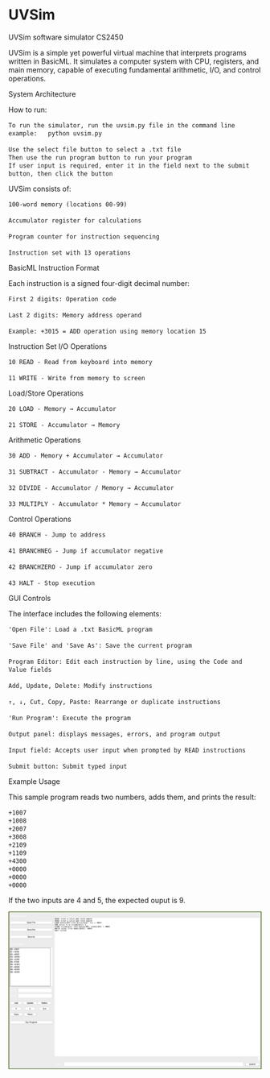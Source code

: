 # UVSim
UVSim software simulator CS2450


UVSim is a simple yet powerful virtual machine that interprets programs written in BasicML. It simulates a computer system with CPU, registers, and main memory, capable of executing fundamental arithmetic, I/O, and control operations.

System Architecture

How to run:

    To run the simulator, run the uvsim.py file in the command line
    example:   python uvsim.py

    Use the select file button to select a .txt file
    Then use the run program button to run your program
    If user input is required, enter it in the field next to the submit button, then click the button
    

UVSim consists of:

    100-word memory (locations 00-99)

    Accumulator register for calculations

    Program counter for instruction sequencing

    Instruction set with 13 operations

BasicML Instruction Format

Each instruction is a signed four-digit decimal number:

    First 2 digits: Operation code

    Last 2 digits: Memory address operand

    Example: +3015 = ADD operation using memory location 15

Instruction Set
I/O Operations

    10 READ - Read from keyboard into memory

    11 WRITE - Write from memory to screen

Load/Store Operations

    20 LOAD - Memory → Accumulator

    21 STORE - Accumulator → Memory

Arithmetic Operations

    30 ADD - Memory + Accumulator → Accumulator

    31 SUBTRACT - Accumulator - Memory → Accumulator

    32 DIVIDE - Accumulator / Memory → Accumulator

    33 MULTIPLY - Accumulator * Memory → Accumulator

Control Operations

    40 BRANCH - Jump to address

    41 BRANCHNEG - Jump if accumulator negative

    42 BRANCHZERO - Jump if accumulator zero

    43 HALT - Stop execution


GUI Controls

The interface includes the following elements:

    'Open File': Load a .txt BasicML program

    'Save File' and 'Save As': Save the current program

    Program Editor: Edit each instruction by line, using the Code and Value fields

    Add, Update, Delete: Modify instructions

    ↑, ↓, Cut, Copy, Paste: Rearrange or duplicate instructions

    'Run Program': Execute the program

    Output panel: displays messages, errors, and program output

    Input field: Accepts user input when prompted by READ instructions
    
    Submit button: Submit typed input



Example Usage

This sample program reads two numbers, adds them, and prints the result:

```
+1007
+1008
+2007
+3008
+2109
+1109
+4300
+0000
+0000
+0000
```

If the two inputs are 4 and 5, the expected ouput is 9.

![UVSim GUI Screenshot](./Screenshot.png)
